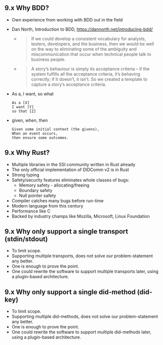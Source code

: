 ## 9.x Why BDD?

- Own experience from working with BDD out in the field

- Dan North, Introduction to BDD, https://dannorth.net/introducing-bdd/
    + >If we could develop a consistent vocabulary for analysts, testers, developers, and the business, then we would be well on the way to eliminating some of the ambiguity and miscommunication that occur when technical people talk to business people.
    + >A story’s behaviour is simply its acceptance criteria – if the system fulfills all the acceptance criteria, it’s behaving correctly; if it doesn’t, it isn’t. So we created a template to capture a story’s acceptance criteria.

- As a, I want, so what
    ```
    As a [X]
    I want [Y]
    so that [Z]
    ```

- given, when, then
    ```
    Given some initial context (the givens),
    When an event occurs,
    then ensure some outcomes.
    ```

## 9.x Why Rust?

- Multiple libraries in the SSI community written in Rust already
- The only official implementation of DIDComm v2 is in Rust
- Strong typing
- Safety/security features eliminates whole classes of bugs:
    - Memory safety - allocating/freeing
    - Boundary safety
    - Null pointer safety
- Compiler catches many bugs before run-time
- Modern language from this century
- Performance like C
- Backed by industry champs like Mozilla, Microsoft, Linux Foundation



## 9.x Why only support a single transport (stdin/stdout)

- To limit scope.
- Supporting multiple transports, does not solve our problem-statement any better.
- One is enough to prove the point.
- One could rewrite the software to support multiple transports later, using a plugin-based architecture.

## 9.x Why only support a single did-method (did-key)

- To limit scope.
- Supporting multiple did-methods, does not solve our problem-statement any better.
- One is enough to prove the point.
- One could rewrite the software to support multiple did-methods later, using a plugin-based architecture.
